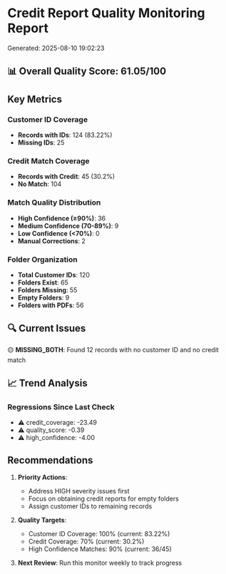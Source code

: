 # Credit Report Quality Monitoring Report
Generated: 2025-08-10 19:02:23

## 📊 Overall Quality Score: 61.05/100

## Key Metrics

### Customer ID Coverage
- **Records with IDs**: 124 (83.22%)
- **Missing IDs**: 25

### Credit Match Coverage
- **Records with Credit**: 45 (30.2%)
- **No Match**: 104

### Match Quality Distribution
- **High Confidence (≥90%)**: 36
- **Medium Confidence (70-89%)**: 9
- **Low Confidence (<70%)**: 0
- **Manual Corrections**: 2

### Folder Organization
- **Total Customer IDs**: 120
- **Folders Exist**: 65
- **Folders Missing**: 55
- **Empty Folders**: 9
- **Folders with PDFs**: 56

## 🔍 Current Issues

🟡 **MISSING_BOTH**: Found 12 records with no customer ID and no credit match

## 📈 Trend Analysis

### Regressions Since Last Check
- ⚠️ credit_coverage: -23.49
- ⚠️ quality_score: -0.39
- ⚠️ high_confidence: -4.00



## Recommendations

1. **Priority Actions**:
   - Address HIGH severity issues first
   - Focus on obtaining credit reports for empty folders
   - Assign customer IDs to remaining records

2. **Quality Targets**:
   - Customer ID Coverage: 100% (current: 83.22%)
   - Credit Coverage: 70% (current: 30.2%)
   - High Confidence Matches: 90% (current: 36/45)

3. **Next Review**: Run this monitor weekly to track progress
